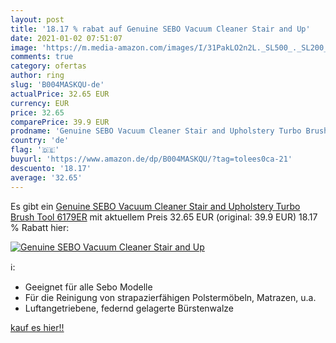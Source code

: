 ```yaml
---
layout: post
title: '18.17 % rabat auf Genuine SEBO Vacuum Cleaner Stair and Up'
date: 2021-01-02 07:51:07
image: 'https://m.media-amazon.com/images/I/31PakLO2n2L._SL500_._SL200_.jpg'
comments: true
category: ofertas
author: ring
slug: 'B004MASKQU-de'
actualPrice: 32.65 EUR
currency: EUR
price: 32.65
comparePrice: 39.9 EUR
prodname: 'Genuine SEBO Vacuum Cleaner Stair and Upholstery Turbo Brush Tool 6179ER'
country: 'de'
flag: '🇩🇪'
buyurl: 'https://www.amazon.de/dp/B004MASKQU/?tag=tolees0ca-21'
descuento: '18.17'
average: '32.65'
---
```


Es gibt ein [Genuine SEBO Vacuum Cleaner Stair and Upholstery Turbo Brush Tool 6179ER](https://www.amazon.de/dp/B004MASKQU/?tag=tolees0ca-21) mit aktuellem Preis 32.65 EUR (original: 39.9 EUR) 18.17 % Rabatt hier:

[![Genuine SEBO Vacuum Cleaner Stair and Up](https://m.media-amazon.com/images/I/31PakLO2n2L._SL500_._SL200_.jpg)](https://www.amazon.de/dp/B004MASKQU/?tag=tolees0ca-21)

ℹ️:

- Geeignet für alle Sebo Modelle
- Für die Reinigung von strapazierfähigen Polstermöbeln, Matrazen, u.a.
- Luftangetriebene, federnd gelagerte Bürstenwalze

[kauf es hier!!](https://www.amazon.de/dp/B004MASKQU/?tag=tolees0ca-21)
